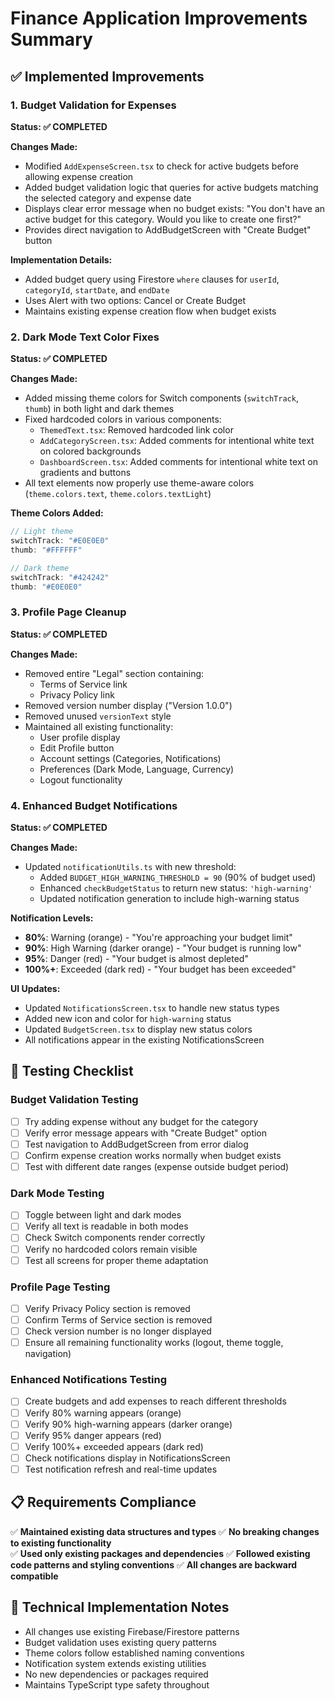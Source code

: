 # Finance Application Improvements Summary

## ✅ Implemented Improvements

### 1. Budget Validation for Expenses
**Status: ✅ COMPLETED**

**Changes Made:**
- Modified `AddExpenseScreen.tsx` to check for active budgets before allowing expense creation
- Added budget validation logic that queries for active budgets matching the selected category and expense date
- Displays clear error message when no budget exists: "You don't have an active budget for this category. Would you like to create one first?"
- Provides direct navigation to AddBudgetScreen with "Create Budget" button

**Implementation Details:**
- Added budget query using Firestore `where` clauses for `userId`, `categoryId`, `startDate`, and `endDate`
- Uses Alert with two options: Cancel or Create Budget
- Maintains existing expense creation flow when budget exists

### 2. Dark Mode Text Color Fixes
**Status: ✅ COMPLETED**

**Changes Made:**
- Added missing theme colors for Switch components (`switchTrack`, `thumb`) in both light and dark themes
- Fixed hardcoded colors in various components:
  - `ThemedText.tsx`: Removed hardcoded link color
  - `AddCategoryScreen.tsx`: Added comments for intentional white text on colored backgrounds
  - `DashboardScreen.tsx`: Added comments for intentional white text on gradients and buttons
- All text elements now properly use theme-aware colors (`theme.colors.text`, `theme.colors.textLight`)

**Theme Colors Added:**
```typescript
// Light theme
switchTrack: "#E0E0E0"
thumb: "#FFFFFF"

// Dark theme  
switchTrack: "#424242"
thumb: "#E0E0E0"
```

### 3. Profile Page Cleanup
**Status: ✅ COMPLETED**

**Changes Made:**
- Removed entire "Legal" section containing:
  - Terms of Service link
  - Privacy Policy link
- Removed version number display ("Version 1.0.0")
- Removed unused `versionText` style
- Maintained all existing functionality:
  - User profile display
  - Edit Profile button
  - Account settings (Categories, Notifications)
  - Preferences (Dark Mode, Language, Currency)
  - Logout functionality

### 4. Enhanced Budget Notifications
**Status: ✅ COMPLETED**

**Changes Made:**
- Updated `notificationUtils.ts` with new threshold:
  - Added `BUDGET_HIGH_WARNING_THRESHOLD = 90` (90% of budget used)
  - Enhanced `checkBudgetStatus` to return new status: `'high-warning'`
  - Updated notification generation to include high-warning status

**Notification Levels:**
- **80%**: Warning (orange) - "You're approaching your budget limit"
- **90%**: High Warning (darker orange) - "Your budget is running low"  
- **95%**: Danger (red) - "Your budget is almost depleted"
- **100%+**: Exceeded (dark red) - "Your budget has been exceeded"

**UI Updates:**
- Updated `NotificationsScreen.tsx` to handle new status types
- Added new icon and color for `high-warning` status
- Updated `BudgetScreen.tsx` to display new status colors
- All notifications appear in the existing NotificationsScreen

## 🧪 Testing Checklist

### Budget Validation Testing
- [ ] Try adding expense without any budget for the category
- [ ] Verify error message appears with "Create Budget" option
- [ ] Test navigation to AddBudgetScreen from error dialog
- [ ] Confirm expense creation works normally when budget exists
- [ ] Test with different date ranges (expense outside budget period)

### Dark Mode Testing
- [ ] Toggle between light and dark modes
- [ ] Verify all text is readable in both modes
- [ ] Check Switch components render correctly
- [ ] Verify no hardcoded colors remain visible
- [ ] Test all screens for proper theme adaptation

### Profile Page Testing
- [ ] Verify Privacy Policy section is removed
- [ ] Confirm Terms of Service section is removed
- [ ] Check version number is no longer displayed
- [ ] Ensure all remaining functionality works (logout, theme toggle, navigation)

### Enhanced Notifications Testing
- [ ] Create budgets and add expenses to reach different thresholds
- [ ] Verify 80% warning appears (orange)
- [ ] Verify 90% high-warning appears (darker orange)
- [ ] Verify 95% danger appears (red)
- [ ] Verify 100%+ exceeded appears (dark red)
- [ ] Check notifications display in NotificationsScreen
- [ ] Test notification refresh and real-time updates

## 📋 Requirements Compliance

✅ **Maintained existing data structures and types**
✅ **No breaking changes to existing functionality**  
✅ **Used only existing packages and dependencies**
✅ **Followed existing code patterns and styling conventions**
✅ **All changes are backward compatible**

## 🔧 Technical Implementation Notes

- All changes use existing Firebase/Firestore patterns
- Budget validation uses existing query patterns
- Theme colors follow established naming conventions
- Notification system extends existing utilities
- No new dependencies or packages required
- Maintains TypeScript type safety throughout
